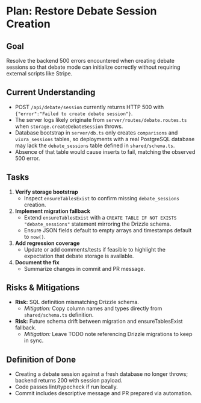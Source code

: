<!--
 * Author: gpt-5-codex
 * Date: 2025-10-16 and 15:52 UTC
 * PURPOSE: Outline plan to resolve debate session creation failure leading to 500 errors
 * SRP/DRY check: Pass - single-purpose planning document for current task
-->
# Plan: Restore Debate Session Creation

## Goal
Resolve the backend 500 errors encountered when creating debate sessions so that debate mode can initialize correctly without requiring external scripts like Stripe.

## Current Understanding
- POST `/api/debate/session` currently returns HTTP 500 with `{"error":"Failed to create debate session"}`.
- The server logs likely originate from `server/routes/debate.routes.ts` when `storage.createDebateSession` throws.
- Database bootstrap in `server/db.ts` only creates `comparisons` and `vixra_sessions` tables, so deployments with a real PostgreSQL database may lack the `debate_sessions` table defined in `shared/schema.ts`.
- Absence of that table would cause inserts to fail, matching the observed 500 error.

## Tasks
1. **Verify storage bootstrap**
   - Inspect `ensureTablesExist` to confirm missing `debate_sessions` creation.
2. **Implement migration fallback**
   - Extend `ensureTablesExist` with a `CREATE TABLE IF NOT EXISTS "debate_sessions"` statement mirroring the Drizzle schema.
   - Ensure JSON fields default to empty arrays and timestamps default to `now()`.
3. **Add regression coverage**
   - Update or add comments/tests if feasible to highlight the expectation that debate storage is available.
4. **Document the fix**
   - Summarize changes in commit and PR message.

## Risks & Mitigations
- **Risk:** SQL definition mismatching Drizzle schema.
  - *Mitigation:* Copy column names and types directly from `shared/schema.ts` definition.
- **Risk:** Future schema drift between migration and ensureTablesExist fallback.
  - *Mitigation:* Leave TODO note referencing Drizzle migrations to keep in sync.

## Definition of Done
- Creating a debate session against a fresh database no longer throws; backend returns 200 with session payload.
- Code passes lint/typecheck if run locally.
- Commit includes descriptive message and PR prepared via automation.
